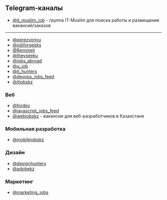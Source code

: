 ## Telegram-каналы

- [@it_muslim_job](https://t.me/it_muslim_job) - группа IT-Muslim для поиска работы и размещения вакансий/заказов

---

- [@perezvonyu](https://t.me/perezvonyu)
- [@jobforgeeks](https://t.me/)
- [@Remoteit](https://t.me/Remoteit)
- [@theyseeku](https://t.me/theyseeku)
- [@jobs_abroad](https://t.me/jobs_abroad)
- [@u_job](https://t.me/u_job)
- [@it_hunters](https://t.me/it_hunters)
- [@devops_jobs_feed](https://t.me/devops_jobs_feed)
- [@itjobskz](https://t.me/itjobskz)

### Веб

- [@fordev](https://t.me/fordev)
- [@javascript_jobs_feed](https://t.me/javascript_jobs_feed)
- [@webjobskz](https://t.me/webjobskz) - вакансии для веб-разработчиков в Казахстане

### Мобильная разработка

- [@mobilejobskz](https://t.me/mobilejobskz)

### Дизайн

- [@designhunters](https://t.me/designhunters)
- [@adobekz](https://t.me/adobekz)

### Маркетинг

- [@marketing_jobs](https://t.me/marketing_jobs)
